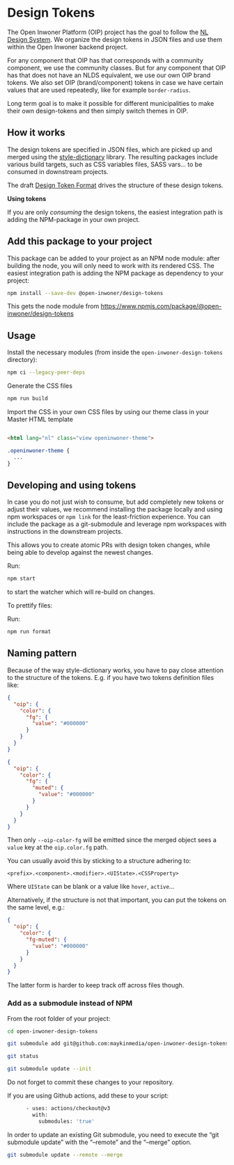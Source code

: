 # Design Tokens

The Open Inwoner Platform (OIP) project has the goal to follow the [NL Design System](https://github.com/nl-design-system). We organize the design tokens in JSON files and use them within the Open Inwoner
backend project.

For any component that OIP has that corresponds with a community component, we use the community
classes. But for any component that OIP has that does not have an NLDS equivalent, we use our own
OIP brand tokens. We also set OIP (brand/component) tokens in case we have certain values that are
used repeatedly, like for example `border-radius`.

Long term goal is to make it possible for different municipalities to make their own design-tokens
and then simply switch themes in OIP.

## How it works

The design tokens are specified in JSON files, which are picked up and merged using the
[style-dictionary](https://www.npmjs.com/package/style-dictionary) library. The resulting packages
include various build targets, such as CSS variables files, SASS vars... to be consumed in downstream projects.

The draft [Design Token Format](https://design-tokens.github.io/community-group/format/) drives the structure of these design tokens.

**Using tokens**

If you are only _consuming_ the design tokens, the easiest integration path is adding the
NPM-package in your own project.

## Add this package to your project

This package can be added to your project as an NPM node module: after building the node, you will
only need to work with its rendered CSS. The easiest integration path is adding the NPM package as dependency to your project:

```bash
npm install --save-dev @open-inwoner/design-tokens
```

This gets the node module from https://www.npmjs.com/package/@open-inwoner/design-tokens

## Usage

Install the necessary modules (from inside the `open-inwoner-design-tokens` directory):

```bash
npm ci --legacy-peer-deps
```

Generate the CSS files

```bash
npm run build
```

Import the CSS in your own CSS files by using our theme class in your Master HTML template

```HTML

<html lang="nl" class="view openinwoner-theme">
```

```css
.openinwoner-theme {
  ...
}
```

## Developing and using tokens

In case you do not just wish to consume, but add completely new tokens or adjust their values, we recommend installing the package locally and using npm workspaces or `npm link` for the least-friction experience. You can include the package as a git-submodule and leverage npm workspaces with instructions in the downstream projects.

This allows you to create atomic PRs with design token changes, while being able to develop against the newest changes.

Run:

```bash
npm start
```

to start the watcher which will re-build on changes.

To prettify files:

Run:

```bash
npm run format
```

## Naming pattern

Because of the way style-dictionary works, you have to pay close attention to the structure of the
tokens. E.g. if you have two tokens definition files like:

```json
{
  "oip": {
    "color": {
      "fg": {
        "value": "#000000"
      }
    }
  }
}
```

```json
{
  "oip": {
    "color": {
      "fg": {
        "muted": {
          "value": "#000000"
        }
      }
    }
  }
}
```

Then only `--oip-color-fg` will be emitted since the merged object sees a `value` key at the
`oip.color.fg` path.

You can usually avoid this by sticking to a structure adhering to:

```
<prefix>.<component>.<modifier>.<UIState>.<CSSProperty>
```

Where `UIState` can be blank or a value like `hover`, `active`...

Alternatively, if the structure is not that important, you can put the tokens on the same level,
e.g.:

```json
{
  "oip": {
    "color": {
      "fg-muted": {
        "value": "#000000"
      }
    }
  }
}
```

The latter form is harder to keep track off across files though.

### Add as a submodule instead of NPM

From the root folder of your project:

```bash
cd open-inwoner-design-tokens

git submodule add git@github.com:maykinmedia/open-inwoner-design-tokens.git

git status

git submodule update --init
```

Do not forget to commit these changes to your repository.

If you are using Github actions, add these to your script:

```bash
      - uses: actions/checkout@v3
        with:
          submodules: 'true'
```

In order to update an existing Git submodule, you need to execute the “git submodule update” with
the “–remote” and the “–merge” option.

```bash
git submodule update --remote --merge
```
